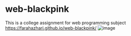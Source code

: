 # web-blackpink
This is a college assignment for web programming subject
https://farahazhari.github.io/web-blackpink/
![image](https://github.com/FarahAzhari/android-bt/assets/116514965/48a75cca-b282-456f-a200-7f335dbab0f6)
